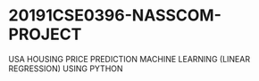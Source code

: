 # 20191CSE0396-NASSCOM-PROJECT
USA HOUSING PRICE PREDICTION MACHINE LEARNING (LINEAR REGRESSION) USING PYTHON
